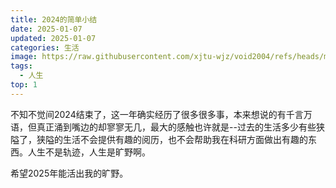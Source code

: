 ```yaml
---
title: 2024的简单小结
date: 2025-01-07
updated: 2025-01-07
categories: 生活
image: https://raw.githubusercontent.com/xjtu-wjz/void2004/refs/heads/main/pics_for_post/_2025-01-03%20215352.webp
tags:
  - 人生
top: 1
---
```


不知不觉间2024结束了，这一年确实经历了很多很多事，本来想说的有千言万语，但真正涌到嘴边的却寥寥无几，最大的感触也许就是--过去的生活多少有些狭隘了，狭隘的生活不会提供有趣的阅历，也不会帮助我在科研方面做出有趣的东西。人生不是轨迹，人生是旷野啊。

希望2025年能活出我的旷野。